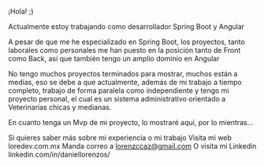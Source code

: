 ¡Hola! ;)

Actualmente estoy trabajando como desarrollador Spring Boot y Angular

A pesar de que me he especializado en Spring Boot, los proyectos, tanto laborales como personales me han 
puesto en la posición tanto de Front como Back, así que también tengo un amplio dominio en Angular

No tengo muchos proyectos terminados para mostrar, muchos están a medias, eso se debe a que actualmente,
además de mi trabajo a tiempo completo, trabajo de forma paralela como independiente y tengo mi proyecto 
personal, el cual es un sistema administrativo orientado a Veterinarias chicas y medianas.

En cuanto tenga un Mvp de mi proyecto, lo mostraré aquí, por lo mientras...

Si quieres saber más sobre mi experiencia o mi trabajo 
Visita mi web loredev.com.mx
Manda correo a lorenzccaz@gmail.com
O visita mi Linkedin linkedin.com/in/daniellorenzos/

